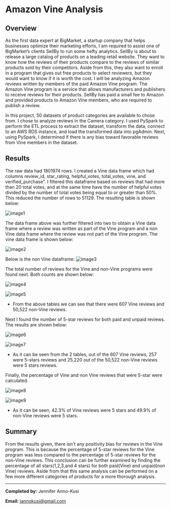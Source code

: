 # Amazon Vine Analysis
## Overview
As the first data expert at BigMarket, a startup company that helps businesses optimize their marketing efforts, I am required to assist one of BigMarket’s clients SellBy to run some hefty analytics. SellBy is about to release a large catalog of products on a leading retail website. They want to know how the reviews of their products compare to the reviews of similar products sold by their competitors. Aside from this, they also want to enroll in a program that gives out free products to select reviewers, but they would want to know if it is worth the cost.
I will be analyzing Amazon reviews written by members of the paid Amazon Vine program. The Amazon Vine program is a service that allows manufacturers and publishers to receive reviews for their products. SellBy has paid a small fee to Amazon and provided products to Amazon Vine members, who are required to publish a review.

In this project, 50 datasets of product categories are available to chose from. I chose to analyze reviews in the Camera category. I used PySpark to perform the ETL process to extract the dataset, transform the data, connect to an AWS RDS instance, and load the transformed data into pgAdmin. Next, using PySpark, I determined if there is any bias toward favorable reviews from Vine members in the dataset.

## Results 
The raw data had 1801974 rows. I created a Vine data frame which had columns review_id, star_rating, helpful_votes, total_votes, vine, and verified_purchase". I filtered this dataframe based on reviews that had more than 20 total votes, and at the same time have the number of helpful votes divided by the number of total votes being equal to or greater than 50%. This reduced the number of rows to 51129. The resulting table is shown below:

![image1](https://github.com/GerlechJen/Amazon_Vine_Analysis/blob/main/Images/helpful_votes.png)

The data frame above was further filtered into two to obtain a Vine data frame where a review was written as part of the Vine program and a non Vine data frame where the review was not part of the Vine program. The vine data frame is shown below:


![image2](https://github.com/GerlechJen/Amazon_Vine_Analysis/blob/main/Images/vine%20data%20frame%20.png)

Below is the non Vine dataframe:
![image3](https://github.com/GerlechJen/Amazon_Vine_Analysis/blob/main/Images/non%20vine%20data%20frame%20.png)

The total number of reviews for the Vine and non-Vine programs were found next. Both counts are shown below:

![image4](https://github.com/GerlechJen/Amazon_Vine_Analysis/blob/main/Images/Vine%20count.png)

![image5](https://github.com/GerlechJen/Amazon_Vine_Analysis/blob/main/Images/non%20Vine%20count.png)

* From the above tables we can see that there were 607 Vine reviews and 50,522 non-Vine reviews.

Next I found the number of 5-star reviews for both paid and unpaid reviews. The results are shown below:

![image6](https://github.com/GerlechJen/Amazon_Vine_Analysis/blob/main/Images/5-star%20paid.png)

![image7](https://github.com/GerlechJen/Amazon_Vine_Analysis/blob/main/Images/5-star%20unpaid.png)

* As it can be seen from the 2 tables, out of the 607 Vine reviews, 257 were 5-stars reviews and 25,220 out of the 50,522 non-Vine reviews were 5 stars reviews.

Finally, the percentage of Vine and non Vine reviews that were 5-star were calculated. 

![image8](https://github.com/GerlechJen/Amazon_Vine_Analysis/blob/main/Images/percentage_paid.png)

![image9](https://github.com/GerlechJen/Amazon_Vine_Analysis/blob/main/Images/percentage_unpaid.png)

* As it can be seen, 42.3% of Vine reviews were 5 stars and 49.9% of non-Vine reviews were 5 stars.


## Summary 
From the results given, there isn't any positivity bias for reviews in the Vine program. This is because the percentage of 5-star reviews for the Vine program was less compared to the percentage of 5-star reviews for the non-Vine reviews. 
This conclusion can be further examined by finding the percentage of all stars(1,2,3,and 4 stars) for both paid(Vine) and unpaid(non Vine) reviews. Aside from that this same analysis can be performed on a few more different categories of products for a more thorough analysis.


----

**Completed by:** Jennifer Anno-Kusi

**Email:** jannokusi@gmail.com 



